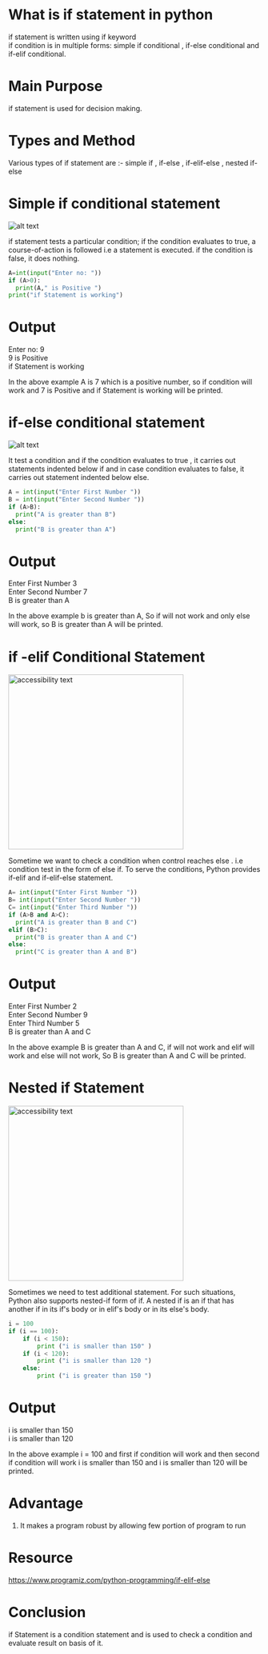 # What is if statement in python

if statement is written using if keyword</br>
if condition is in multiple forms: simple if conditional , if-else conditional and if-elif conditional.<br/>

# Main Purpose
if statement is used for decision making.


# Types and Method
Various types of if statement are :- simple if , if-else , if-elif-else , nested if-else

# Simple if conditional statement
![alt text](If-Statement-in-Python.png)

if statement tests a particular condition; if the condition evaluates to true, a course-of-action is followed i.e a statement is executed. if the condition is false, it does nothing. 

```Python
A=int(input("Enter no: "))
if (A>0):
  print(A," is Positive ")
print("if Statement is working") 
```
# Output
Enter no: 9<br/>
9  is Positive <br/>
if Statement is working<br/>

In the above example A is 7 which is a positive number, so if condition will work and 7 is Positive and if Statement is working will be printed.

# if-else conditional statement

![alt text](if-else.jpg)

It test a condition and if the condition evaluates to true , it carries out statements indented below if and in case condition evaluates to false, it carries out statement indented below else.
```Python
A = int(input("Enter First Number "))
B = int(input("Enter Second Number "))
if (A>B):
  print("A is greater than B")
else:
  print("B is greater than A")
 ```
# Output
Enter First Number 3<br/>
Enter Second Number 7<br/>
B is greater than A <br/>

In the above example b is greater than A, So if will not work and only else will work, so B is greater than A will be printed.  

# if -elif Conditional Statement
<p align="left">
  <img src="if elif.png" width="350" alt="accessibility text">
</p>

Sometime we want to check a condition when control reaches else . i.e condition test in the form of else if. To serve the conditions, Python provides if-elif and if-elif-else statement.

```Python
A= int(input("Enter First Number "))
B= int(input("Enter Second Number "))
C= int(input("Enter Third Number "))
if (A>B and A>C):
  print("A is greater than B and C")
elif (B>C):
  print("B is greater than A and C")
else:
  print("C is greater than A and B")  
```
# Output
Enter First Number 2<br/>
Enter Second Number 9<br/>
Enter Third Number 5<br/>
B is greater than A and C<br/>

In the above example B is greater than A and C, if will not work and elif will work and else will not work, So B is greater than A and C will be printed.

# Nested if Statement

<p align="left">
  <img src="nested if.png" width="350" alt="accessibility text">
</p>

Sometimes we need to test additional statement. For such situations, Python also supports nested-if form of if. A nested if is an if that has another if in its if's body or in elif's body or in its else's body.

```Python
i = 100
if (i == 100):
    if (i < 150):
        print ("i is smaller than 150" )
    if (i < 120):
        print ("i is smaller than 120 ")
    else:
        print ("i is greater than 150 ")
  ```
# Output
i is smaller than 150<br/>
i is smaller than 120 <br/>

In the above example i = 100 and first if condition will work and then second if condition will work i is smaller than 150 and i is smaller than 120 will be printed.     
# Advantage
1. It makes a program robust by allowing few portion of program to run

# Resource
https://www.programiz.com/python-programming/if-elif-else

# Conclusion
if Statement is a condition statement and is used to check a condition and evaluate result on basis of it.
 
